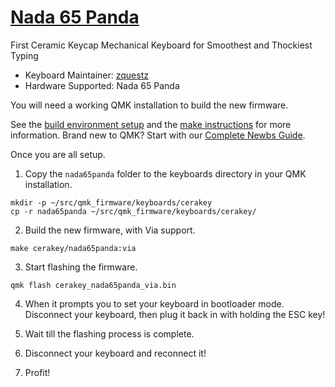# [Nada 65 Panda](https://www.cerakey.com/products/nada-65-panda-keyboard)

First Ceramic Keycap Mechanical Keyboard for Smoothest and Thockiest Typing

- Keyboard Maintainer: [zquestz](https://github.com/zquestz)
- Hardware Supported: Nada 65 Panda

You will need a working QMK installation to build the new firmware.

See the [build environment setup](https://docs.qmk.fm/#/getting_started_build_tools) and the [make instructions](https://docs.qmk.fm/#/getting_started_make_guide) for more information. Brand new to QMK? Start with our [Complete Newbs Guide](https://docs.qmk.fm/#/newbs).

Once you are all setup.

1. Copy the `nada65panda` folder to the keyboards directory in your QMK installation.

```
mkdir -p ~/src/qmk_firmware/keyboards/cerakey
cp -r nada65panda ~/src/qmk_firmware/keyboards/cerakey/
```

2. Build the new firmware, with Via support.

```
make cerakey/nada65panda:via
```

3. Start flashing the firmware.

```
qmk flash cerakey_nada65panda_via.bin
```

4. When it prompts you to set your keyboard in bootloader mode. Disconnect your keyboard, then plug it back in with holding the ESC key!

5. Wait till the flashing process is complete.

6. Disconnect your keyboard and reconnect it!

7. Profit!
